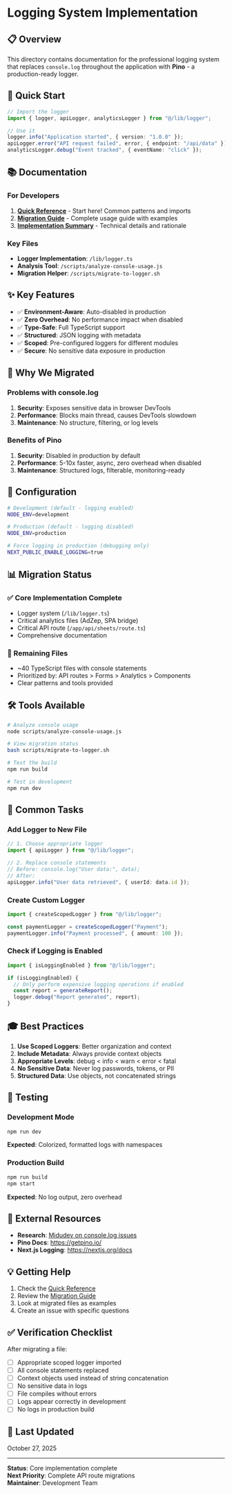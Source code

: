 # Logging System Implementation

## 📋 Overview

This directory contains documentation for the professional logging system that replaces `console.log` throughout the application with **Pino** - a production-ready logger.

## 🚀 Quick Start

```typescript
// Import the logger
import { logger, apiLogger, analyticsLogger } from "@/lib/logger";

// Use it
logger.info("Application started", { version: "1.0.0" });
apiLogger.error("API request failed", error, { endpoint: "/api/data" });
analyticsLogger.debug("Event tracked", { eventName: "click" });
```

## 📚 Documentation

### For Developers

1. **[Quick Reference](./LOGGER_QUICK_REFERENCE.md)** - Start here! Common patterns and imports
2. **[Migration Guide](./LOGGER_MIGRATION_GUIDE.md)** - Complete usage guide with examples
3. **[Implementation Summary](./CONSOLE_LOG_MIGRATION_SUMMARY.md)** - Technical details and rationale

### Key Files

- **Logger Implementation**: `/lib/logger.ts`
- **Analysis Tool**: `/scripts/analyze-console-usage.js`
- **Migration Helper**: `/scripts/migrate-to-logger.sh`

## ✨ Key Features

- ✅ **Environment-Aware**: Auto-disabled in production
- ✅ **Zero Overhead**: No performance impact when disabled
- ✅ **Type-Safe**: Full TypeScript support
- ✅ **Structured**: JSON logging with metadata
- ✅ **Scoped**: Pre-configured loggers for different modules
- ✅ **Secure**: No sensitive data exposure in production

## 🎯 Why We Migrated

### Problems with console.log

1. **Security**: Exposes sensitive data in browser DevTools
2. **Performance**: Blocks main thread, causes DevTools slowdown
3. **Maintenance**: No structure, filtering, or log levels

### Benefits of Pino

1. **Security**: Disabled in production by default
2. **Performance**: 5-10x faster, async, zero overhead when disabled
3. **Maintenance**: Structured logs, filterable, monitoring-ready

## 🔧 Configuration

```bash
# Development (default - logging enabled)
NODE_ENV=development

# Production (default - logging disabled)
NODE_ENV=production

# Force logging in production (debugging only)
NEXT_PUBLIC_ENABLE_LOGGING=true
```

## 📊 Migration Status

### ✅ Core Implementation Complete

- Logger system (`/lib/logger.ts`)
- Critical analytics files (AdZep, SPA bridge)
- Critical API route (`/app/api/sheets/route.ts`)
- Comprehensive documentation

### 🔄 Remaining Files

- ~40 TypeScript files with console statements
- Prioritized by: API routes > Forms > Analytics > Components
- Clear patterns and tools provided

## 🛠️ Tools Available

```bash
# Analyze console usage
node scripts/analyze-console-usage.js

# View migration status
bash scripts/migrate-to-logger.sh

# Test the build
npm run build

# Test in development
npm run dev
```

## 📖 Common Tasks

### Add Logger to New File

```typescript
// 1. Choose appropriate logger
import { apiLogger } from "@/lib/logger";

// 2. Replace console statements
// Before: console.log("User data:", data);
// After:
apiLogger.info("User data retrieved", { userId: data.id });
```

### Create Custom Logger

```typescript
import { createScopedLogger } from "@/lib/logger";

const paymentLogger = createScopedLogger("Payment");
paymentLogger.info("Payment processed", { amount: 100 });
```

### Check if Logging is Enabled

```typescript
import { isLoggingEnabled } from "@/lib/logger";

if (isLoggingEnabled) {
  // Only perform expensive logging operations if enabled
  const report = generateReport();
  logger.debug("Report generated", report);
}
```

## 🎓 Best Practices

1. **Use Scoped Loggers**: Better organization and context
2. **Include Metadata**: Always provide context objects
3. **Appropriate Levels**: debug < info < warn < error < fatal
4. **No Sensitive Data**: Never log passwords, tokens, or PII
5. **Structured Data**: Use objects, not concatenated strings

## 🧪 Testing

### Development Mode

```bash
npm run dev
```

**Expected**: Colorized, formatted logs with namespaces

### Production Build

```bash
npm run build
npm start
```

**Expected**: No log output, zero overhead

## 🔗 External Resources

- **Research**: [Midudev on console.log issues](https://youtu.be/GvqZuVgRKWw?si=o4Wh3rkjxe5MvVQE)
- **Pino Docs**: <https://getpino.io/>
- **Next.js Logging**: <https://nextjs.org/docs>

## 💡 Getting Help

1. Check the [Quick Reference](./LOGGER_QUICK_REFERENCE.md)
2. Review the [Migration Guide](./LOGGER_MIGRATION_GUIDE.md)
3. Look at migrated files as examples
4. Create an issue with specific questions

## ✅ Verification Checklist

After migrating a file:

- [ ] Appropriate scoped logger imported
- [ ] All console statements replaced
- [ ] Context objects used instead of string concatenation
- [ ] No sensitive data in logs
- [ ] File compiles without errors
- [ ] Logs appear correctly in development
- [ ] No logs in production build

## 📅 Last Updated

October 27, 2025

---

**Status**: Core implementation complete  
**Next Priority**: Complete API route migrations  
**Maintainer**: Development Team
